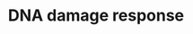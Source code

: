 ---
annotations:
- type: Pathway Ontology
  value: DNA damage response pathway
authors:
- MaintBot
- Mkutmon
- Susan
description: This is the first pathway out of two pathways which deals with DNA damage
  response. It has two central gene products (ATM and ATR) which are connected to
  the sources of DNA damage (in blue). The two central genes can be divides furthermore
  into their most important genes. In the ATM pathway are the most important genes
  TP53 and CHEK2 and on the other hand in the ATR pathway is this CHEK1.  If it is
  not mentioned different, the processes take place in the cell cytoplasm. The goal
  of this first pathway is to give an overview of the most important gene products,
  processes and changes in the cell condition through the DNA damage response pathway
  and at the same time to keep it clearly arranged
last-edited: 2019-09-17
organisms:
- Sus scrofa
redirect_from:
- /index.php/Pathway:WP1579
- /instance/WP1579
schema-jsonld:
- '@context': https://schema.org/
  '@id': https://wikipathways.github.io/pathways/WP1579.html
  '@type': Dataset
  creator:
    '@type': Organization
    name: WikiPathways
  description: This is the first pathway out of two pathways which deals with DNA
    damage response. It has two central gene products (ATM and ATR) which are connected
    to the sources of DNA damage (in blue). The two central genes can be divides furthermore
    into their most important genes. In the ATM pathway are the most important genes
    TP53 and CHEK2 and on the other hand in the ATR pathway is this CHEK1.  If it
    is not mentioned different, the processes take place in the cell cytoplasm. The
    goal of this first pathway is to give an overview of the most important gene products,
    processes and changes in the cell condition through the DNA damage response pathway
    and at the same time to keep it clearly arranged
  keywords:
  - APAF1
  - RAD50
  - CCND2
  - E2F1
  - CDC25C
  - H2AFX
  - Senescence
  - CDK2
  - RAD1
  - Chromatin
  - PML
  - CDK6
  - ATR
  - CDK5
  - CDK4
  - CCND3
  - CASP8
  - remodelling
  - CCNE2
  - RPA2
  - ATM
  - TNFRSF10B
  - GADD45G
  - SMC1A
  - SFN
  - c-Myc
  - BRCA1
  - RRM2B
  - DNA repair
  - Cell survival
  - CHEK2
  - HUS1
  - CCND1
  - BID
  - TLK1
  - DDB2
  - TLK2
  - TP53AIP1
  - CCNB3
  - damage prevention
  - RAD9A
  - CDKN1A
  - CCNB1
  - MRE11
  - Estradiol
  - ATRIP
  - Cell Cyle progression
  - CDC25A
  - 7-hydroxystaurosporine
  - Apoptosis
  - FANCD2
  - CDKN1B
  - RAD51
  - checkpoint
  - CDK1
  - CASP3
  - RB1
  - Cell Cycle
  - BBC3
  - DNA damage ATM dependent
  - ABL1
  - NBN
  - PIDD
  - CCNB2
  - DNA repair and
  - G2/M checkpoint
  - CREB
  - RFC
  - CHEK1
  - CYCS
  - PRKDC
  - G2/M
  - SESN1
  - RAD17
  - CCNE1
  - TP53
  - Caffeine
  - BAX
  - GADD45A
  - FAS
  - RAD52
  - CASP9
  - PMAIP1
  - GADD45B
  license: CC0
  name: DNA damage response
seo: CreativeWork
title: DNA damage response
wpid: WP1579
---